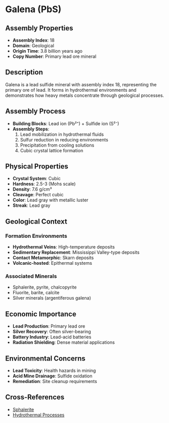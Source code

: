 # Galena (PbS)

## Assembly Properties
- **Assembly Index**: 18
- **Domain**: Geological
- **Origin Time**: 3.8 billion years ago
- **Copy Number**: Primary lead ore mineral

## Description

Galena is a lead sulfide mineral with assembly index 18, representing the primary ore of lead. It forms in hydrothermal environments and demonstrates how heavy metals concentrate through geological processes.

## Assembly Process

- **Building Blocks**: Lead ion (Pb²⁺) + Sulfide ion (S²⁻)
- **Assembly Steps**:
  1. Lead mobilization in hydrothermal fluids
  2. Sulfur reduction in reducing environments
  3. Precipitation from cooling solutions
  4. Cubic crystal lattice formation

## Physical Properties

- **Crystal System**: Cubic
- **Hardness**: 2.5-3 (Mohs scale)
- **Density**: 7.6 g/cm³
- **Cleavage**: Perfect cubic
- **Color**: Lead gray with metallic luster
- **Streak**: Lead gray

## Geological Context

### Formation Environments
- **Hydrothermal Veins**: High-temperature deposits
- **Sedimentary Replacement**: Mississippi Valley-type deposits
- **Contact Metamorphic**: Skarn deposits
- **Volcanic-hosted**: Epithermal systems

### Associated Minerals
- Sphalerite, pyrite, chalcopyrite
- Fluorite, barite, calcite
- Silver minerals (argentiferous galena)

## Economic Importance

- **Lead Production**: Primary lead ore
- **Silver Recovery**: Often silver-bearing
- **Battery Industry**: Lead-acid batteries
- **Radiation Shielding**: Dense material applications

## Environmental Concerns

- **Lead Toxicity**: Health hazards in mining
- **Acid Mine Drainage**: Sulfide oxidation
- **Remediation**: Site cleanup requirements

## Cross-References

- [Sphalerite](/domains/geological/minerals/sulfides/sphalerite.md)
- [Hydrothermal Processes](/domains/geological/processes/hydrothermal.md)